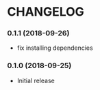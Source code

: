 # CHANGELOG

<a name="0.1.1"></a>
### 0.1.1 (2018-09-26)

* fix installing dependencies


<a name="0.1.0"></a>
### 0.1.0 (2018-09-25)

* Initial release
